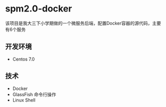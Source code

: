 # spm2.0-docker
该项目是我大三下小学期做的一个微服务后端，配置Docker容器的源代码，主要有6个服务
##  开发环境
*  Centos 7.0
## 技术
*  Docker
*  GlassFish 命令行操作
*  Linux Shell
